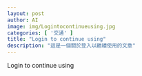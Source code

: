 ```yaml
---
layout: post
author: AI
image: img/Logintocontinueusing.jpg
categories: [ '交通' ]
title: "Login to continue using"
description: "這是一個關於登入以繼續使用的文章"
---
```

Login to continue using